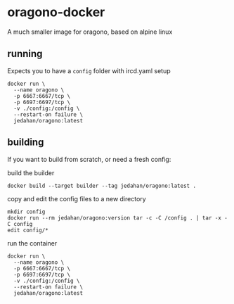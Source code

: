 # oragono-docker

A much smaller image for oragono, based on alpine linux

## running

Expects you to have a `config` folder with ircd.yaml setup

    docker run \
      --name oragono \
      -p 6667:6667/tcp \
      -p 6697:6697/tcp \
      -v ./config:/config \
      --restart-on failure \
      jedahan/oragono:latest

## building

If you want to build from scratch, or need a fresh config:

build the builder

    docker build --target builder --tag jedahan/oragono:latest .

copy and edit the config files to a new directory

    mkdir config
    docker run --rm jedahan/oragono:version tar -c -C /config . | tar -x -C config
    edit config/*

run the container

    docker run \
      --name oragono \
      -p 6667:6667/tcp \
      -p 6697:6697/tcp \
      -v ./config:/config \
      --restart-on failure \
      jedahan/oragono:latest
